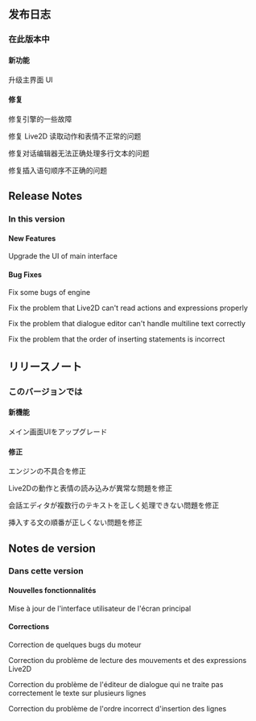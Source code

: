 ## 发布日志

### 在此版本中

#### 新功能

升级主界面 UI

#### 修复

修复引擎的一些故障

修复 Live2D 读取动作和表情不正常的问题

修复对话编辑器无法正确处理多行文本的问题

修复插入语句顺序不正确的问题

<!-- English Translation -->
## Release Notes

### In this version

#### New Features

Upgrade the UI of main interface

#### Bug Fixes

Fix some bugs of engine

Fix the problem that Live2D can't read actions and expressions properly

Fix the problem that dialogue editor can't handle multiline text correctly

Fix the problem that the order of inserting statements is incorrect



<!-- Japanese Translation -->
## リリースノート

### このバージョンでは

#### 新機能

メイン画面UIをアップグレード

#### 修正

エンジンの不具合を修正

Live2Dの動作と表情の読み込みが異常な問題を修正

会話エディタが複数行のテキストを正しく処理できない問題を修正

挿入する文の順番が正しくない問題を修正


<!-- French Translation -->
## Notes de version

### Dans cette version

#### Nouvelles fonctionnalités

Mise à jour de l'interface utilisateur de l'écran principal

#### Corrections

Correction de quelques bugs du moteur

Correction du problème de lecture des mouvements et des expressions Live2D

Correction du problème de l'éditeur de dialogue qui ne traite pas correctement le texte sur plusieurs lignes

Correction du problème de l'ordre incorrect d'insertion des lignes
